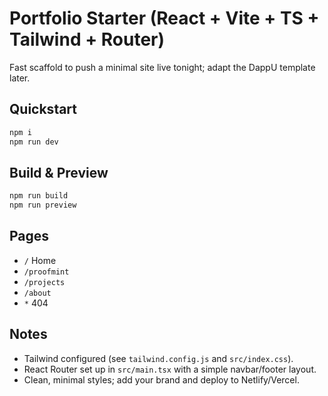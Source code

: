 
# Portfolio Starter (React + Vite + TS + Tailwind + Router)

Fast scaffold to push a minimal site live tonight; adapt the DappU template later.

## Quickstart
```bash
npm i
npm run dev
```

## Build & Preview
```bash
npm run build
npm run preview
```

## Pages
- `/` Home
- `/proofmint`
- `/projects`
- `/about`
- `*` 404

## Notes
- Tailwind configured (see `tailwind.config.js` and `src/index.css`).
- React Router set up in `src/main.tsx` with a simple navbar/footer layout.
- Clean, minimal styles; add your brand and deploy to Netlify/Vercel.
